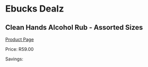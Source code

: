 
# Ebucks Dealz
## Clean Hands Alcohol Rub - Assorted Sizes
[Product Page](https://www.ebucks.com/web/shop/productSelected.do?prodId=931860629&catId=908607666)

Price: R59.00

Savings: 


	